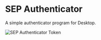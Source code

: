 # SEP Authenticator
A simple authenticator program for Desktop.

![SEP Authenticator Token](https://link.storjshare.io/s/jxh5dlroxezgflxaeutg6utspjfq/publicresources%2Fauthenticator%2FScreenshot%202024-02-22%20162249.png?wrap=0)
